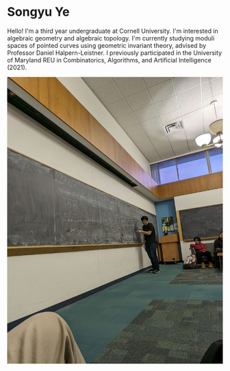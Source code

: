 # Songyu Ye

Hello! I'm a third year undergraduate at Cornell University. I'm interested in algebraic geometry and algebraic topology. I'm currently studying moduli spaces of pointed curves using geometric invariant theory, advised by Professor Daniel Halpern-Leistner. I previously participated in the University of Maryland REU in Combinatorics, Algorithms, and Artificial Intelligence (2021).

![image](me-at-board.jpg)
